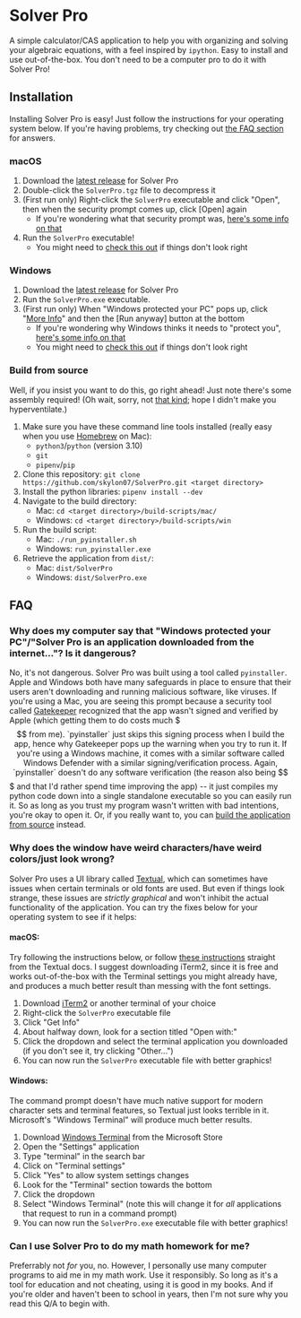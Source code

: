 # Solver Pro

A simple calculator/CAS application to help you with organizing and solving your algebraic equations, with a feel inspired by `ipython`. Easy to install and use out-of-the-box. You don't need to be a computer pro to do it with Solver Pro!


## Installation
Installing Solver Pro is easy! Just follow the instructions for your operating system below. If you're having problems, try checking out [the FAQ section](#faq) for answers.

### macOS
1. Download the [latest release](https://github.com/skylon07/SolverPro/releases/latest/download/SolverPro.tgz) for Solver Pro
2. Double-click the `SolverPro.tgz` file to decompress it
3. (First run only) Right-click the `SolverPro` executable and click "Open", then when the security prompt comes up, click [Open] again
   - If you're wondering what that security prompt was, [here's some info on that](#why-does-my-computer-say-that-windows-protected-your-pcsolver-pro-is-an-application-downloaded-from-the-internet-is-it-dangerous)
4. Run the `SolverPro` executable!
   - You might need to [check this out](#why-does-the-window-have-weird-charactershave-weird-colorsjust-look-wrong) if things don't look right

### Windows
1. Download the [latest release](https://github.com/skylon07/SolverPro/releases/latest/download/SolverPro.exe) for Solver Pro
2. Run the `SolverPro.exe` executable.
3. (First run only) When "Windows protected your PC" pops up, click "<u>More Info</u>" and then the [Run anyway] button at the bottom
   - If you're wondering why Windows thinks it needs to "protect you", [here's some info on that](#why-does-my-computer-say-that-windows-protected-your-pcsolver-pro-is-an-application-downloaded-from-the-internet-is-it-dangerous)
   - You might need to [check this out](#why-does-the-window-have-weird-charactershave-weird-colorsjust-look-wrong) if things don't look right



### Build from source
Well, if you insist you want to do this, go right ahead! Just note there's some assembly required! (Oh wait, sorry, not [that kind](https://en.wikipedia.org/wiki/Assembly_language); hope I didn't make you hyperventilate.)

1. Make sure you have these command line tools installed (really easy when you use [Homebrew](https://brew.sh/) on Mac):
    - `python3`/`python` (version 3.10)
    - `git`
    - `pipenv`/`pip`
2. Clone this repository: `git clone https://github.com/skylon07/SolverPro.git <target directory>`
3. Install the python libraries: `pipenv install --dev`
4. Navigate to the build directory:
    - Mac: `cd <target directory>/build-scripts/mac/`
    - Windows: `cd <target directory>/build-scripts/win`
5. Run the build script:
    - Mac: `./run_pyinstaller.sh`
    - Windows: `run_pyinstaller.exe`
6. Retrieve the application from `dist/`:
    - Mac: `dist/SolverPro`
    - Windows: `dist/SolverPro.exe`


## FAQ

### Why does my computer say that "Windows protected your PC"/"Solver Pro is an application downloaded from the internet..."? Is it dangerous?
No, it's not dangerous. Solver Pro was built using a tool called `pyinstaller`. Apple and Windows both have many safeguards in place to ensure that their users aren't downloading and running malicious software, like viruses. If you're using a Mac, you are seeing this prompt because a security tool called [Gatekeeper](https://support.apple.com/en-us/HT202491) recognized that the app wasn't signed and verified by Apple (which getting them to do costs much $$$ from me). `pyinstaller` just skips this signing process when I build the app, hence why Gatekeeper pops up the warning when you try to run it. If you're using a Windows machine, it comes with a similar software called Windows Defender with a similar signing/verification process. Again, `pyinstaller` doesn't do any software verification (the reason also being $$$ and that I'd rather spend time improving the app) -- it just compiles my python code down into a single standalone executable so you can easily run it. So as long as you trust my program wasn't written with bad intentions, you're okay to open it. Or, if you really want to, you can [build the application from source](#build-from-source) instead.

### Why does the window have weird characters/have weird colors/just look wrong?
Solver Pro uses a UI library called [Textual](https://github.com/textualize/textual/), which can sometimes have issues when certain terminals or old fonts are used. But even if things look strange, these issues are *strictly graphical* and won't inhibit the actual functionality of the application. You can try the fixes below for your operating system to see if it helps:

#### macOS:
Try following the instructions below, or follow [these instructions](https://textual.textualize.io/FAQ/#why-doesnt-textual-look-good-on-macos) straight from the Textual docs. I suggest downloading iTerm2, since it is free and works out-of-the-box with the Terminal settings you might already have, and produces a much better result than messing with the font settings.
  1. Download [iTerm2](https://iterm2.com/downloads.html) or another terminal of your choice
  2. Right-click the `SolverPro` executable file
  3. Click "Get Info"
  4. About halfway down, look for a section titled "Open with:"
  5. Click the dropdown and select the terminal application you downloaded (if you don't see it, try clicking "Other...")
  6. You can now run the `SolverPro` executable file with better graphics!

#### Windows:
The command prompt doesn't have much native support for modern character sets and terminal features, so Textual just looks terrible in it. Microsoft's "Windows Terminal" will produce much better results.
 1. Download [Windows Terminal](https://apps.microsoft.com/store/detail/windows-terminal/9N0DX20HK701) from the Microsoft Store
 2. Open the "Settings" application
 3. Type "terminal" in the search bar
 4. Click on "Terminal settings"
 5. Click "Yes" to allow system settings changes
 6. Look for the "Terminal" section towards the bottom
 7. Click the dropdown
 8. Select "Windows Terminal" (note this will change it for *all* applications that request to run in a command prompt)
 9. You can now run the `SolverPro.exe` executable file with better graphics!

### Can I use Solver Pro to do my math homework for me?
Preferrably not *for* you, no. However, I personally use many computer programs to aid me in my math work. Use it responsibly. So long as it's a tool for education and not cheating, using it is good in my books. And if you're older and haven't been to school in years, then I'm not sure why you read this Q/A to begin with.
